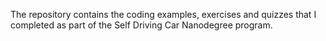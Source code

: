 The repository contains the coding examples, exercises and quizzes that I completed as part of the Self Driving Car Nanodegree program.
